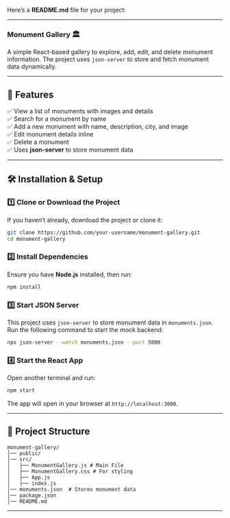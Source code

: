 Here’s a **README.md** file for your project:  

---

### **Monument Gallery 🏛️**  
A simple React-based gallery to explore, add, edit, and delete monument information. The project uses `json-server` to store and fetch monument data dynamically.

---

## **🚀 Features**  
✅ View a list of monuments with images and details  
✅ Search for a monument by name  
✅ Add a new monument with name, description, city, and image  
✅ Edit monument details inline  
✅ Delete a monument  
✅ Uses **json-server** to store monument data  

---

## **🛠️ Installation & Setup**  

### **1️⃣ Clone or Download the Project**  
If you haven’t already, download the project or clone it:  
```sh
git clone https://github.com/your-username/monument-gallery.git
cd monument-gallery
```

### **2️⃣ Install Dependencies**  
Ensure you have **Node.js** installed, then run:  
```sh
npm install
```

### **3️⃣ Start JSON Server**  
This project uses `json-server` to store monument data in `monuments.json`.  
Run the following command to start the mock backend:  
```sh
npx json-server --watch monuments.json --port 5000
```

### **4️⃣ Start the React App**  
Open another terminal and run:  
```sh
npm start
```
The app will open in your browser at `http://localhost:3000`.

---

## **📂 Project Structure**  
```
monument-gallery/
│── public/
│── src/
│   ├── MonumentGallery.js # Main File
│   ├── MonumentGallery.css # For styling
│   ├── App.js
│   ├── index.js
│── monuments.json  # Stores monument data
│── package.json
│── README.md
```

---


